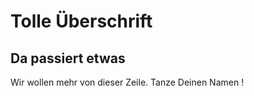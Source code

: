 # Tolle Überschrift

## Da passiert etwas 



Wir wollen mehr von dieser Zeile. Tanze Deinen Namen !
